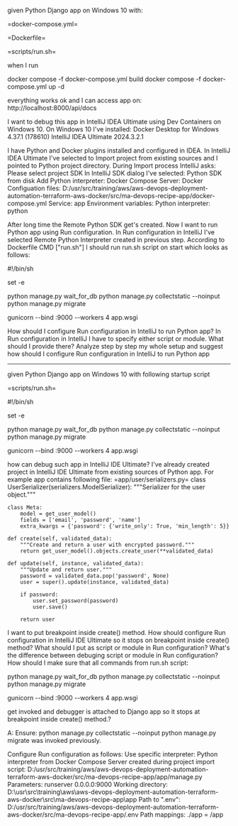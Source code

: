 given Python Django app on Windows 10 with:

=docker-compose.yml=

=Dockerfile=

=scripts/run.sh=

when I run

docker compose -f docker-compose.yml build
docker compose -f docker-compose.yml up -d

everything works ok and I can access app on:
http://localhost:8000/api/docs

I want to debug this app in IntelliJ IDEA Ultimate using Dev Containers on Windows 10.
On Windows 10 I've installed:
Docker Desktop for Windows 4.37.1 (178610)
IntelliJ IDEA Ultimate 2024.3.2.1

I have Python and Docker plugins installed and configured in IDEA.
In IntelliJ IDEA Ultimate I've selected to Import project from existing sources and I pointed to Python project directory.
During Import process IntelliJ asks:
Please select project SDK
In IntelliJ SDK dialog I've selected:
Python SDK from disk
Add Python interpreter:
Docker Compose Server: Docker
Configuation files:
D:/usr/src/training/aws/aws-devops-deployment-automation-terraform-aws-docker/src/ma-devops-recipe-app/docker-compose.yml
Service: app
Environment variables: <none>
Python interpreter: python

After long time the Remote Python SDK get's created.
Now I want to run Python app using Run configuration.
In Run configuration in IntelliJ I've selected Remote Python Interpreter created in previous step.
According to Dockerfile CMD ["run.sh"] I should run run.sh script on start which looks as follows:

#!/bin/sh

set -e

python manage.py wait_for_db
python manage.py collectstatic --noinput
python manage.py migrate

gunicorn --bind :9000 --workers 4 app.wsgi

How should I configure Run configuration in IntelliJ to run Python app?
In Run configuration in IntelliJ I have to specify either script or module.
What should I provide there?
Analyze step by step my whole setup and suggest how should I configure Run configuration in IntelliJ to run Python app

______________________________________________________________________________________________________________________

given Python Django app on Windows 10 with following startup script

=scripts/run.sh=

#!/bin/sh

set -e

python manage.py wait_for_db
python manage.py collectstatic --noinput
python manage.py migrate

gunicorn --bind :9000 --workers 4 app.wsgi

how can debug such app in IntelliJ IDE Ultimate?
I've already created project in IntelliJ IDE Ultimate from existing sources of Python app.
For example app contains following file:
=app/user/serializers.py=
class UserSerializer(serializers.ModelSerializer):
    """Serializer for the user object."""

    class Meta:
        model = get_user_model()
        fields = ['email', 'password', 'name']
        extra_kwargs = {'password': {'write_only': True, 'min_length': 5}}

    def create(self, validated_data):
        """Create and return a user with encrypted password."""
        return get_user_model().objects.create_user(**validated_data)

    def update(self, instance, validated_data):
        """Update and return user."""
        password = validated_data.pop('password', None)
        user = super().update(instance, validated_data)

        if password:
            user.set_password(password)
            user.save()

        return user

I want to put breakpoint inside create() method.
How should configure Run configuration in IntelliJ IDE Ultimate so it stops on breakpoint inside create() method?
What should I put as script or module in Run configuration?
What's the difference between debuging script or module in Run configuration?
How should I make sure that all commands from run.sh script:

python manage.py wait_for_db
python manage.py collectstatic --noinput
python manage.py migrate

gunicorn --bind :9000 --workers 4 app.wsgi

get invoked and debugger is attached to Django app so it stops at breakpoint inside create() method.?

A:
Ensure:
python manage.py collectstatic --noinput
python manage.py migrate
was invoked previously.

Configure Run configuration as follows:
Use specific interpreter:
Python interpreter from Docker Compose Server created during project import
script:
D:/usr/src/training/aws/aws-devops-deployment-automation-terraform-aws-docker/src/ma-devops-recipe-app/app/manage.py
Parameters:
runserver 0.0.0.0:9000
Working directory:
D:\usr\src\training\aws\aws-devops-deployment-automation-terraform-aws-docker\src\ma-devops-recipe-app\app
Path to ".env":
D:/usr/src/training/aws/aws-devops-deployment-automation-terraform-aws-docker/src/ma-devops-recipe-app/.env
Path mappings:
./app = /app
